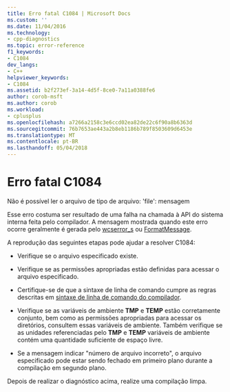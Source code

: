 ```yaml
---
title: Erro fatal C1084 | Microsoft Docs
ms.custom: ''
ms.date: 11/04/2016
ms.technology:
- cpp-diagnostics
ms.topic: error-reference
f1_keywords:
- C1084
dev_langs:
- C++
helpviewer_keywords:
- C1084
ms.assetid: b2f273ef-3a14-4d5f-8ce0-7a11a0388fe6
author: corob-msft
ms.author: corob
ms.workload:
- cplusplus
ms.openlocfilehash: a7266a2158c3e6ccd02ea82de22c6f90a8b6363d
ms.sourcegitcommit: 76b7653ae443a2b8eb1186b789f8503609d6453e
ms.translationtype: MT
ms.contentlocale: pt-BR
ms.lasthandoff: 05/04/2018
---
```

# <a name="fatal-error-c1084"></a>Erro fatal C1084
Não é possível ler o arquivo de tipo de arquivo: 'file': mensagem  
  
 Esse erro costuma ser resultado de uma falha na chamada à API do sistema interna feita pelo compilador. A mensagem mostrada quando este erro ocorre geralmente é gerada pelo [wcserror_s](../../c-runtime-library/reference/strerror-s-strerror-s-wcserror-s-wcserror-s.md) ou [FormatMessage](http://msdn.microsoft.com/library/windows/desktop/ms679351.aspx).  
  
 A reprodução das seguintes etapas pode ajudar a resolver C1084:  
  
-   Verifique se o arquivo especificado existe.  
  
-   Verifique se as permissões apropriadas estão definidas para acessar o arquivo especificado.  
  
-   Certifique-se de que a sintaxe de linha de comando cumpre as regras descritas em [sintaxe de linha de comando do compilador](../../build/reference/compiler-command-line-syntax.md).  
  
-   Verifique se as variáveis de ambiente **TMP** e **TEMP** estão corretamente conjunto, bem como as permissões apropriadas para acessar os diretórios, consultem essas variáveis de ambiente. Também verifique se as unidades referenciadas pelo **TMP** e **TEMP** variáveis de ambiente contém uma quantidade suficiente de espaço livre.  
  
-   Se a mensagem indicar "número de arquivo incorreto", o arquivo especificado pode estar sendo fechado em primeiro plano durante a compilação em segundo plano.  
  
 Depois de realizar o diagnóstico acima, realize uma compilação limpa.
